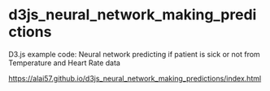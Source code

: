 # d3js_neural_network_making_predictions
D3.js example code: Neural network predicting if patient is sick or not from Temperature and Heart Rate data

https://alai57.github.io/d3js_neural_network_making_predictions/index.html
